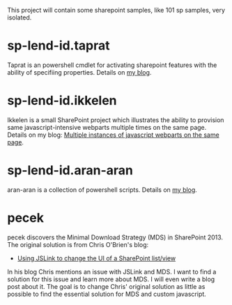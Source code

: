 This project will contain some sharepoint samples, like 101 sp samples, very isolated. 

sp-lend-id.taprat
=================
Taprat is an powershell cmdlet for activating sharepoint features with the ability of specifiing properties. Details on [my blog](http://sharepointkunskap.wordpress.com/2012/04/10/creating-custom-powershell-cmdlet/).

sp-lend-id.ikkelen
==================
Ikkelen is a small SharePoint project which illustrates the ability to provision same javascript-intensive webparts multiple times on the same page.
Details on my blog: [Multiple instances of javascript webparts on the same page](http://sharepointkunskap.wordpress.com/2012/06/21/multiple-instances-of-javascript-webparts-on-the-same-page/).

sp-lend-id.aran-aran
====================
aran-aran is a collection of powershell scripts. Details on [my blog](http://sharepointkunskap.wordpress.com/2012/12/11/powershell-copy-an-entire-document-library-from-sharepoint-2007-to-disk/).

pecek
====================
pecek discovers the Minimal Download Strategy (MDS) in SharePoint 2013. The original solution is from Chris O'Brien's blog:

- [Using JSLink to change the UI of a SharePoint list/view](http://www.sharepointnutsandbolts.com/2013/01/using-jslink-to-change-ui-of-sharepoint_20.html)

In his blog Chris mentions an issue with JSLink and MDS. I want to find a solution for this issue and learn more about MDS. I will even write a blog post about it.
The goal is to change Chris' original solution as little as possible to find the essential solution for MDS and custom javascript.
